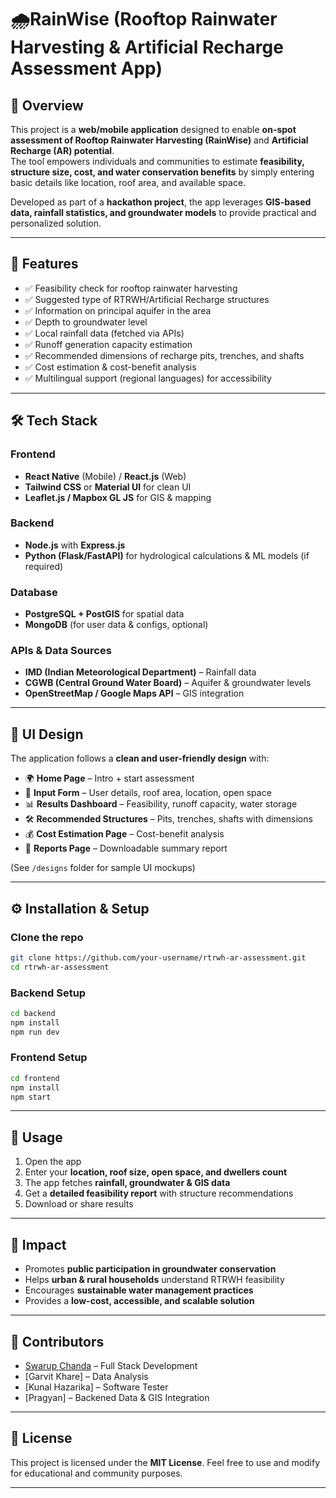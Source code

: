 
# 🌧️RainWise (Rooftop Rainwater Harvesting & Artificial Recharge Assessment App)

## 📌 Overview
This project is a **web/mobile application** designed to enable **on-spot assessment of Rooftop Rainwater Harvesting (RainWise)** and **Artificial Recharge (AR) potential**.  
The tool empowers individuals and communities to estimate **feasibility, structure size, cost, and water conservation benefits** by simply entering basic details like location, roof area, and available space.  

Developed as part of a **hackathon project**, the app leverages **GIS-based data, rainfall statistics, and groundwater models** to provide practical and personalized solution.

---

## 🚀 Features
- ✅ Feasibility check for rooftop rainwater harvesting  
- ✅ Suggested type of RTRWH/Artificial Recharge structures  
- ✅ Information on principal aquifer in the area  
- ✅ Depth to groundwater level  
- ✅ Local rainfall data (fetched via APIs)  
- ✅ Runoff generation capacity estimation  
- ✅ Recommended dimensions of recharge pits, trenches, and shafts  
- ✅ Cost estimation & cost-benefit analysis  
- ✅ Multilingual support (regional languages) for accessibility  

---

## 🛠️ Tech Stack
### Frontend
- **React Native** (Mobile) / **React.js** (Web)  
- **Tailwind CSS** or **Material UI** for clean UI  
- **Leaflet.js / Mapbox GL JS** for GIS & mapping  

### Backend
- **Node.js** with **Express.js**  
- **Python (Flask/FastAPI)** for hydrological calculations & ML models (if required)  

### Database
- **PostgreSQL + PostGIS** for spatial data  
- **MongoDB** (for user data & configs, optional)  

### APIs & Data Sources
- **IMD (Indian Meteorological Department)** – Rainfall data  
- **CGWB (Central Ground Water Board)** – Aquifer & groundwater levels  
- **OpenStreetMap / Google Maps API** – GIS integration  

---

## 📲 UI Design
The application follows a **clean and user-friendly design** with:  
- 🌍 **Home Page** – Intro + start assessment  
- 📝 **Input Form** – User details, roof area, location, open space  
- 📊 **Results Dashboard** – Feasibility, runoff capacity, water storage  
- 🛠️ **Recommended Structures** – Pits, trenches, shafts with dimensions  
- 💰 **Cost Estimation Page** – Cost-benefit analysis  
- 📜 **Reports Page** – Downloadable summary report  

(See `/designs` folder for sample UI mockups)

---

## ⚙️ Installation & Setup
### Clone the repo
```bash
git clone https://github.com/your-username/rtrwh-ar-assessment.git
cd rtrwh-ar-assessment
````

### Backend Setup

```bash
cd backend
npm install
npm run dev
```

### Frontend Setup

```bash
cd frontend
npm install
npm start
```

---

## 📖 Usage

1. Open the app
2. Enter your **location, roof size, open space, and dwellers count**
3. The app fetches **rainfall, groundwater & GIS data**
4. Get a **detailed feasibility report** with structure recommendations
5. Download or share results

---

## 🎯 Impact

* Promotes **public participation in groundwater conservation**
* Helps **urban & rural households** understand RTRWH feasibility
* Encourages **sustainable water management practices**
* Provides a **low-cost, accessible, and scalable solution**

---

## 👥 Contributors

* [Swarup Chanda](https://github.com/swarupecenits) – Full Stack Development
* \[Garvit Khare] – Data Analysis
* \[Kunal Hazarika] – Software Tester
* \[Pragyan] – Backened Data & GIS Integration

---

## 📜 License

This project is licensed under the **MIT License**.
Feel free to use and modify for educational and community purposes.

---

